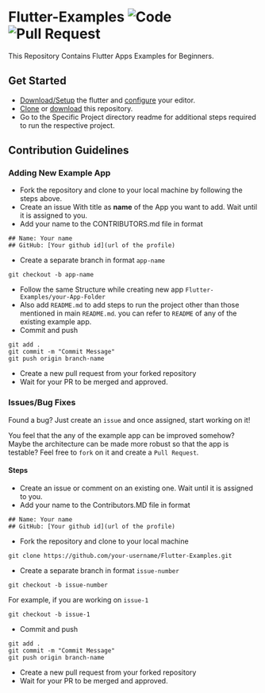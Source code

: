 # Flutter-Examples ![Code](https://img.shields.io/badge/code-flutter-blue.svg) ![Pull Request](https://img.shields.io/badge/pull--request-welcome-green.svg)
This Repository Contains Flutter Apps Examples for Beginners.
## Get Started

 * [Download/Setup](https://flutter.io/get-started/install/) the flutter and [configure](https://flutter.io/get-started/editor/#androidstudio) your editor.
 * [Clone](https://github.com/sagarchoudhary96/Flutter-Examples.git) or [download](https://github.com/sagarchoudhary96/Flutter-Examples/archive/master.zip) this repository.
 * Go to the Specific Project directory readme for additional steps required to run the respective project.

## Contribution Guidelines


### Adding New Example App
 
 * Fork the repository and clone to your local machine by following the steps above.
 * Create an issue With title as **name** of the App you want to add. Wait until it is assigned to you.
 * Add your name to the CONTRIBUTORS.md file in format
 ```
 ## Name: Your name
 ## GitHub: [Your github id](url of the profile)
 ```
 * Create a separate branch in format `app-name`
 ```
 git checkout -b app-name
 ```
 * Follow the same Structure while creating new app `Flutter-Examples/your-App-Folder`
 * Also add `README.md` to add steps to run the project other than those mentioned in main `README.md`. you can refer to `README` of any of the existing example app.
 * Commit and push
 ```
 git add .
 git commit -m "Commit Message"
 git push origin branch-name
 ```
 * Create a new pull request from your forked repository
 * Wait for your PR to be merged and approved.
### Issues/Bug Fixes

 Found a bug? Just create an `issue` and once assigned, start working on it!

 You feel that the any of the example app can be improved somehow? Maybe the architecture can be made more robust so that the app is testable? Feel free to `fork` on it and create a `Pull Request`.
 #### Steps
 * Create an issue or comment on an existing one. Wait until it is assigned to you.
 * Add your name to the Contributors.MD file in format
 ```
 ## Name: Your name
 ## GitHub: [Your github id](url of the profile)
 ```
 * Fork the repository and clone to your local machine
 ```
 git clone https://github.com/your-username/Flutter-Examples.git
 ```
 * Create a separate branch in format `issue-number`
 ```
 git checkout -b issue-number
 ```
 For example, if you are working on `issue-1`
 ```
 git checkout -b issue-1
 ```
 * Commit and push
 ```
 git add .
 git commit -m "Commit Message"
 git push origin branch-name
 ```
 * Create a new pull request from your forked repository
 * Wait for your PR to be merged and approved.
 
